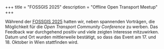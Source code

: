 +++
title = "FOSSGIS 2025"
description = "Offline Open Transport Meetup"
+++

Während der [FOSSGIS 2025](https://fossgis-konferenz.de/2025/) hatten wir, neben spannenden Vorträgen, die Möglichkeit für die _Open Transport Community Conference_ zu werben.
Das Feedback war durchgehend positiv und viele zeigten Interesse mitzuwirken.
Datum und Ort wurden mittlerweile bestätigt, so dass das Event am 17. und 18. Oktober in Wien stattfinden wird.
